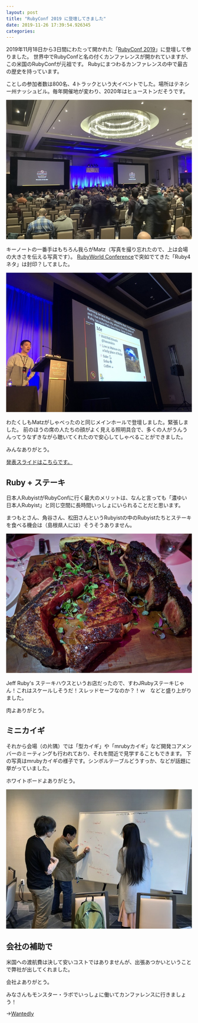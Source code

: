 ```yaml
---
layout: post
title: "RubyConf 2019 に登壇してきました"
date: 2019-11-26 17:39:54.926345
categories: 
---
```


2019年11月18日から3日間にわたって開かれた「[RubyConf 2019](https://rubyconf.org/)」に登壇して参りました。
世界中でRubyConfと名の付くカンファレンスが開かれていますが、この米国のRubyConfが元祖です。
Rubyにまつわるカンファレンスの中で最古の歴史を持っています。


ことしの参加者数は800名、4トラックという大イベントでした。場所はテネシー州ナッシュビル。毎年開催地が変わり、2020年はヒューストンだそうです。

![](/assets/images/201911/37945489-243A-4D62-84A2-32BC702797A3.jpeg)

キーノートの一番手はもちろん我らがMatz（写真を撮り忘れたので、上は会場の大きさを伝える写真です）。
[RubyWorld Conference](https://2019.rubyworld-conf.org/ja/)で突如でてきた「Ruby4ネタ」は封印？してました。

![](/assets/images/201911/9DF861CA-05C1-4DF1-976D-B1ED733AD5DE.jpeg)

わたくしもMatzがしゃべったのと同じメインホールで登壇しました。緊張しました。
前のほうの席の人たちの顔がよく見える照明具合で、多くの人がうんうんってうなずきながら聴いてくれたので安心してしゃべることができました。

みんなありがとう。


[発表スライドはこちらです。](https://slide.rabbit-shocker.org/authors/hasumikin/RubyConf2019/)

## Ruby + ステーキ

日本人RubyistがRubyConfに行く最大のメリットは、なんと言っても「濃ゆい日本人Rubyist」と同じ空間に長時間いっしょにいられることだと思います。

まつもとさん、角谷さん、松田さんというRubyistの中のRubyistたちとステーキを食べる機会は（島根県人には）そうそうありません。

![](/assets/images/201911/IMG_20191120_183322.jpg)

Jeff Ruby's ステーキハウスというお店だったので、すわJRubyステーキじゃん！これはスケールしそうだ！スレッドセーフなのか？！ｗ　などと盛り上がりました。

肉よありがとう。

## ミニカイギ

それから会場（の片隅）では「型カイギ」や「mrubyカイギ」など開発コアメンバーのミーティングも行われており、それを間近で見学することもできます。
下の写真はmrubyカイギの様子です。シンボルテーブルどうすっか、などが話題に挙がっていました。

ホワイトボードよありがとう。

![](/assets/images/201911/01D1249C-68E7-47C7-B266-65E0C345932D.jpeg)

## 会社の補助で

米国への渡航費は決して安いコストではありませんが、出張あつかいということで弊社が出してくれました。

会社よありがとう。


みなさんもモンスター・ラボでいっしょに働いてカンファレンスに行きましょう！

→[Wantedly](https://www.wantedly.com/companies/monstarlab/projects)

